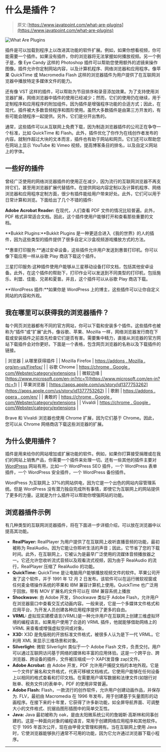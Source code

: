 # 什么是插件？

> 原文:[https://www.javatpoint.com/what-are-plugins](https://www.javatpoint.com/what-are-plugins)

![What Are Plugins](../Images/62d57b5e959fa0fdcce76674db828237.png)

插件是可以加载到程序上以改进其功能的软件扩展。例如，如果你想看视频，你可能需要一个插件。如果没有插件，你的浏览器将无法掌握如何播放视频。另一个例子是，像 Eye Candy 这样的 Photoshop 插件可以帮助您使用额外的滤镜来操作图像。插件允许你定制网站内容，以及计算机程序、网络浏览器和应用程序。像苹果 QuickTime 或 Macromedia Flash 这样的浏览器插件为用户提供了在互联网浏览器中播放特定多媒体文件的能力。

还有像 VST 这样的插件，可以帮助为节目排序和录音添加效果。为了支持使用浏览器扩展，网络浏览器中插件的使用已经减少；然而，它们的使用仍在继续，用于定制程序和应用程序的附加组件。因为插件是增强程序功能的合适方式；因此，在现代，插件被大多数音频程序和图形使用。虽然大多数插件是由第三方开发的，有些可能会随程序一起提供。另外，它们是分开出售的。

通常，这些插件可以从互联网上免费下载，因为制造浏览器插件的公司正在争夺一个标准，比如 QuickTime 和 Flash。此外，插件优化了你作为在线创作者发布的内容。就制作超过大块的文本而言，插件也有助于网站和网页。它们还可以帮助您在网站上显示 YouTube 和 Vimeo 视频，提高博客条目的排名，以及自定义网站上的字体。

## 一些好的插件

曾经广泛使用的网络浏览器插件的使用正在减少，因为流行的互联网浏览器不再支持它们，甚至用浏览器扩展代替插件。在提供网站内容定制以及计算机程序、网络浏览器和应用程序定制方面，很少有插件能给用户带来好处。此外，它们可以用于日常计算和浏览。下面给出了几个不错的插件:

**Adobe Acrobat Reader:** 在现代，人们查看 PDF 文件的情况比较普遍。此外，PDF 格式非常适合文档。因此，这个插件使用户能够打开和查看那些重要的文档。

**Bukkit Plugins:**Bukkit Plugins 是一种更适合进入《我的世界》的人的插件，因为这些类型的插件提供了很多自定义沙盒视频游戏播放方式的方法。

**惠普打印服务:**通过安卓设备，这些插件允许用户发送到惠普打印机。你可以像下载应用一样从谷歌 Play 商店下载这个插件。

三星打印服务:这种插件使用户能够从三星移动设备打印文档，包括其他安卓设备。此外，在这个插件的帮助下，打印作业可以发送到不同类型的打印机，包括施乐、利盟、佳能、兄弟和夏普。并且，这个插件可以从谷歌 Play 商店下载。

**WordPress 插件:**如果你是 WordPress 上的博主，这些插件可以让你自定义网站的内容和外观。

## 我在哪里可以获得我的浏览器插件？

每个网页浏览器都有不同的官方网站，你可以下载和安装多个插件。这些插件也被称为“插件”或“扩展”此外，像谷歌、苹果、Mozilla 一样，网络浏览器发行商在下载或安装插件之前首先检查它们是否有害。需要集中精力，直接从浏览器的官方网站下载插件会对你更好。下面是一个表格，包含网页浏览器的名称以及下载插件的链接。

| 浏览器 | 从哪里获得插件 |
| Mozilla Firefox | [https://addons . Mozilla . org/en-us/Firefox/](https://addons.mozilla.org/en-US/firefox/) |
| 谷歌 Chrome | [https://chrome . Google . com/Webster/category/extensions](https://chrome.google.com/webstore/category/extensions) |
| 微软边缘 | [https://www.microsoft.com/en-in?rtc=1](https://www.microsoft.com/en-in?rtc=1) |
| 苹果浏览器 | [https://apps.apple.com/us/story/id1377753262](https://apps.apple.com/us/story/id1377753262) |
| 歌剧 | [https://addons . opera . com/en/](https://addons.opera.com/en/) |
| 勇敢的 | [https://chrome . Google . com/Webster/category/extensions](https://chrome.google.com/webstore/category/extensions) |
| Vivaldi | [https://chrome . Google . com/Webster/category/extensions](https://chrome.google.com/webstore/category/extensions) |

Brave 和 Vivaldi 浏览器也使用 Chrome 扩展，因为它们基于 Chrome。因此，您可以从 Chrome 网络商店下载这些浏览器的扩展。

## 为什么使用插件？

插件是用来给你的网站增加或扩展功能的软件。例如，如果你打算接受捐赠或在我们的网站上销售产品，你需要一个插件来处理一切。还有一些其他的插件主要对 [WordPress](https://www.javatpoint.com/wordpress-tutorial) 网站有用，比如一个 WordPress SEO 插件，一个 WordPress 表单插件，一个 WordPress 安全插件，一个 WordPress 备份插件。

WordPress 为互联网上 37%的网站供电，因为它是一个出色的网站内容管理系统。但是 WordPress 没有潜力独自完成所有事情，即使它为互联网上的网站提供了更多的力量。这就是为什么插件可以帮助你增强网站的功能。

## 浏览器插件示例

有几种类型的互联网浏览器插件，将在下面进一步详细介绍，可以放在浏览器中以提高其功能。

*   **RealPlayer:** RealPlayer 为用户提供了在互联网上收听直播音频的功能，最初被称为 RealAudio。因为它能让你聆听生活的声音；因此，它节省了您的下载时间。此外，在互联网上，它被认为是最早广泛使用的流媒体音频播放器之一。它还允许您收听流式音频以及观看流式视频，因为由于 RealAudio 的流行，RealPlayer 压缩了 RealAudio 的功能。
*   **QuickTime:** QuickTime 是让电脑用户能够播放视频文件的软件。苹果公司开发了这个软件，并于 1991 年 12 月 2 日发布。该软件可以在运行微软视窗或任何麦金塔操作系统的苹果和 IBM 兼容计算机上使用。QuickTime 也广泛用于回放。带有 MOV 扩展名的文件可以在 IBM 兼容系统上播放
*   **Shockwave:** 由 Adobe 开发，Shockwave 类似于 Adobe Flash，允许用户在浏览器窗口中查看交互式动画内容。一般来说，它是一个多媒体文件格式和应用平台，为开发人员创建各种应用程序提供了更多的自由。
*   **VRML:** 虚拟现实建模语言(VRML)是一种允许用户在互联网上创建三维虚拟环境的编程语言。如果用户使用了合适的 VRML 插件，他就能够借助网络上的 VRML 来查看或增强虚拟空间或对象。
*   **X3D:** X3D 是免版税的开放标准文件格式，被很多人认为是下一代 VRML。它利用 XML 来显示三维场景和对象。
*   **Silverlight:** 微软 Silverlight 类似于一个 Adobe Flash 文件，负责交付。用户可以通过互联网访问基于网络的媒体和丰富的应用体验。这是一个跨平台、跨浏览器、跨设备的插件，文件被压缩成一个 XAP(发音像 zap)文件。
*   **Adobe Acrobat:** 由 Adobe 开发，PDF 允许用户捕捉文档的本地外观。它是一个文件扩展名和文件格式，代表可移植文档格式。它使用户能够在任何设备上以相同的格式查看和打印文档。在需要用户填写数据和法律文件(如银行对账单、税务文件)的表单中，PDF 的使用非常普遍。
*   **Adobe Flash:** Flash，一款流行的创作软件，允许用户创建动画作品，并保存为. FLV，最初由 Macromedia 在 1996 年发布，用于创建基于矢量图形的动画程序。在接下来的十年里，它获得了许多新功能，如全屏导航界面、可调整大小的文件格式、抗锯齿图形插图中的简单交互性。
*   **Java:** Java 最初被称为 oak，是由太阳微系统公司的詹姆斯·高斯林和同事创建的。这是一种面向对象的编程语言，常用于创建网络应用程序和其他软件。它于 1995 年首次公开，现在由甲骨文管理和拥有。当在互联网上使用 Java 时，它使浏览器能够执行通常不可用的功能，因为它允许通过浏览器下载小程序。

* * *